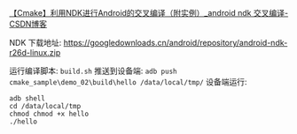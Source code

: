 [【Cmake】利用NDK进行Android的交叉编译（附实例）_android ndk 交叉编译-CSDN博客](https://blog.csdn.net/qq_38410730/article/details/103622813)


NDK 下载地址: https://googledownloads.cn/android/repository/android-ndk-r26d-linux.zip

运行编译脚本: `build.sh`
推送到设备端: `adb push cmake_sample\demo_02\build\hello /data/local/tmp/`
设备端运行:
```shell
adb shell 
cd /data/local/tmp
chmod chmod +x hello
./hello
```